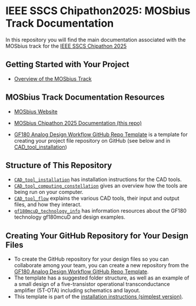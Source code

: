 # IEEE SSCS Chipathon2025: MOSbius Track Documentation 
In this repository you will find the main documentation associated with the MOSbius track for the [IEEE SSCS Chipathon 2025](https://github.com/sscs-ose/sscs-chipathon-2025/)


## Getting Started with Your Project

- [Overview of the MOSbius Track](./files/MOSbius_Chipathon_2025_kinget_v1.pdf) 

## MOSbius Track Documentation Resources

-  [MOSbius Website](https://mosbius.org)

- [MOSbius Chipathon 2025 Documentation (this repo)](https://github.com/mosbiuschip/chipathon2025)

- [GF180 Analog Design Workflow GitHub Repo Template](https://github.com/Jianxun/iic-osic-tools-project-template) is a template for creating your project file repository on GitHub (see below and in [CAD_tool_installation](./CAD_tool_installation/install_using_repo.md))


## Structure of This Repository

- [`CAD_tool_installation`](./CAD_tool_installation/README.md) has installation instructions for the CAD tools.
- [`CAD_tool_computing_constellation`](./CAD_tool_computing_constellation/README.md) gives an overview how the tools are being run on your computer.
- [`CAD_tool_flow`](./CAD_tool_flow/README.md) explains the various CAD tools, their input and output files, and how they interact.
- [`gf180mcuD_technology_info`](./gf180mcuD_technology_info/README.md) has information resources about the GF180 technology gf180mcuD and design examples.

## Creating Your GitHub Repository for Your Design Files

- To create the GitHub repository for your design files so you can collaborate among your team, you can create a new repository from the [GF180 Analog Design Workflow GitHub Repo Template](https://github.com/Jianxun/iic-osic-tools-project-template).
- The template has a suggested folder structure, as well as an example of a small design of a five-transistor operational transconductance amplifier (5T-OTA) including schematics and layout. 
- This template is part of the [installation instructions (simplest version)](./CAD_tool_installation/install_using_repo.md).
